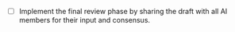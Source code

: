 - [ ] Implement the final review phase by sharing the draft with all AI members for their input and consensus.